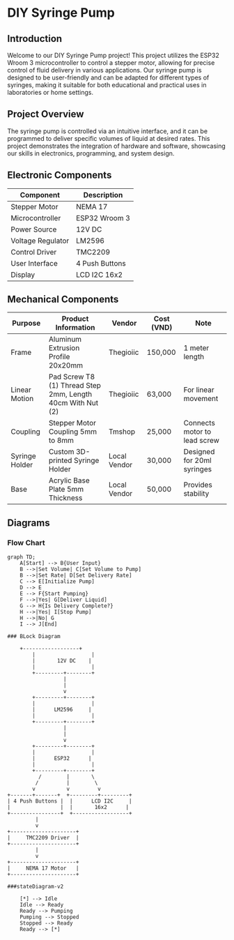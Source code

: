 # DIY Syringe Pump

## Introduction

Welcome to our DIY Syringe Pump project! This project utilizes the ESP32 Wroom 3 microcontroller to control a stepper motor, allowing for precise control of fluid delivery in various applications. Our syringe pump is designed to be user-friendly and can be adapted for different types of syringes, making it suitable for both educational and practical uses in laboratories or home settings.

## Project Overview

The syringe pump is controlled via an intuitive interface, and it can be programmed to deliver specific volumes of liquid at desired rates. This project demonstrates the integration of hardware and software, showcasing our skills in electronics, programming, and system design.

## Electronic Components

| Component             | Description                      |
|-----------------------|----------------------------------|
| Stepper Motor         | NEMA 17                          |
| Microcontroller       | ESP32 Wroom 3                   |
| Power Source          | 12V DC                           |
| Voltage Regulator     | LM2596                           |
| Control Driver        | TMC2209                          |
| User Interface        | 4 Push Buttons                   |
| Display               | LCD I2C 16x2                    |

## Mechanical Components

| Purpose            | Product Information                                   | Vendor         | Cost (VND) | Note                  |
|--------------------|------------------------------------------------------|----------------|------------|-----------------------|
| Frame              | Aluminum Extrusion Profile 20x20mm                   | Thegioiic      | 150,000    | 1 meter length        |
| Linear Motion      | Pad Screw T8 (1) Thread Step 2mm, Length 40cm With Nut (2) | Thegioiic      | 63,000     | For linear movement    |
| Coupling           | Stepper Motor Coupling 5mm to 8mm                     | Tmshop         | 25,000     | Connects motor to lead screw |
| Syringe Holder     | Custom 3D-printed Syringe Holder                      | Local Vendor    | 30,000     | Designed for 20ml syringes |
| Base               | Acrylic Base Plate 5mm Thickness                      | Local Vendor    | 50,000     | Provides stability      |

## Diagrams

### Flow Chart

```mermaid
graph TD;
    A[Start] --> B{User Input}
    B -->|Set Volume| C[Set Volume to Pump]
    B -->|Set Rate| D[Set Delivery Rate]
    C --> E[Initialize Pump]
    D --> E
    E --> F{Start Pumping}
    F -->|Yes| G[Deliver Liquid]
    G --> H{Is Delivery Complete?}
    H -->|Yes| I[Stop Pump]
    H -->|No| G
    I --> J[End]

### BLock Diagram

    +------------------+
        |                  |
        |       12V DC    |
        |                  |
        +---------+--------+
                  |
                  |
                  v
        +---------+--------+
        |                  |
        |      LM2596     |
        |                  |
        +---------+--------+
                  |
                  |
                  v
        +---------+--------+
        |                  |
        |      ESP32      |
        |                  |
        +---------+--------+
          /        |       \
         /         |        \
        v          v         v
+-------+-------+  +---------+---------+
| 4 Push Buttons |  |      LCD I2C     |
|                |  |       16x2      |
+----------------+  +------------------+
         |
         v
+---------------------+
|     TMC2209 Driver  |
+---------------------+
         |
         v
+---------------------+
|     NEMA 17 Motor   |
+---------------------+

###stateDiagram-v2

    [*] --> Idle
    Idle --> Ready
    Ready --> Pumping
    Pumping --> Stopped
    Stopped --> Ready
    Ready --> [*]



